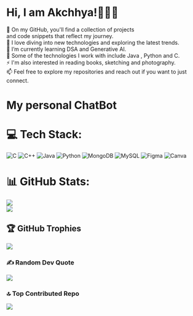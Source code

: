   # Hi, I am Akchhya!🙋🏻‍♀️
🔭 On my GitHub, you'll find a collection of projects <br>
and code snippets that reflect my journey.<br>
🚀 I love diving into new technologies and exploring the latest trends.<br>
🌱 I’m currently learning DSA and Generative AI.<br>
💬 Some of the technologies I work with include Java , Python and C.<br>
⚡ I'm also interested in reading books, sketching and photography.<br>
📫 Feel free to explore my repositories and reach out if you want to just connect. <br>

# My personal ChatBot
<a href=https://www.blackbox.ai/agent/AzzvM61yUr></a>



# 💻 Tech Stack:
![C](https://img.shields.io/badge/c-%2300599C.svg?style=for-the-badge&logo=c&logoColor=white) ![C++](https://img.shields.io/badge/c++-%2300599C.svg?style=for-the-badge&logo=c%2B%2B&logoColor=white) ![Java](https://img.shields.io/badge/java-%23ED8B00.svg?style=for-the-badge&logo=openjdk&logoColor=white) ![Python](https://img.shields.io/badge/python-3670A0?style=for-the-badge&logo=python&logoColor=ffdd54) ![MongoDB](https://img.shields.io/badge/MongoDB-%234ea94b.svg?style=for-the-badge&logo=mongodb&logoColor=white) ![MySQL](https://img.shields.io/badge/mysql-%2300000f.svg?style=for-the-badge&logo=mysql&logoColor=white) ![Figma](https://img.shields.io/badge/figma-%23F24E1E.svg?style=for-the-badge&logo=figma&logoColor=white) ![Canva](https://img.shields.io/badge/Canva-%2300C4CC.svg?style=for-the-badge&logo=Canva&logoColor=white)
# 📊 GitHub Stats:
![](https://github-readme-stats.vercel.app/api?username=Akchhya&theme=tokyonight&hide_border=false&include_all_commits=true&count_private=true)<br/>
![](https://github-readme-streak-stats.herokuapp.com/?user=Akchhya&theme=tokyonight&hide_border=false)<br/>


## 🏆 GitHub Trophies
![](https://github-profile-trophy.vercel.app/?username=Akchhya&theme=onestar&no-frame=false&no-bg=false&margin-w=4)

### ✍️ Random Dev Quote
![](https://quotes-github-readme.vercel.app/api?type=horizontal&theme=radical)

### 🔝 Top Contributed Repo
![](https://github-contributor-stats.vercel.app/api?username=Akchhya&limit=5&theme=radical&combine_all_yearly_contributions=true)
